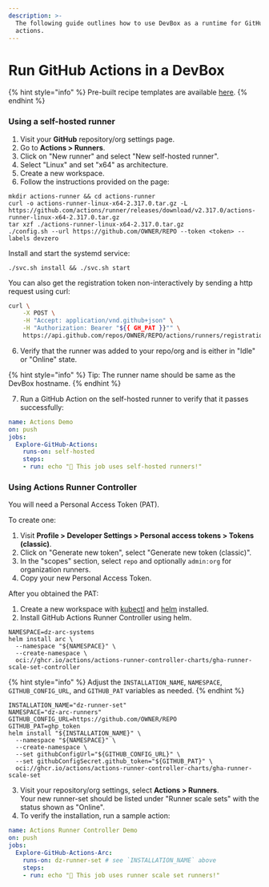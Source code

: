 ```yaml
---
description: >-
  The following guide outlines how to use DevBox as a runtime for GitHub
  actions.
---
```


# Run GitHub Actions in a DevBox

{% hint style="info" %}
Pre-built recipe templates are available [here](../references/starter-templates/ci-cd/github-actions.md).
{% endhint %}

### Using a self-hosted runner

1. Visit your **GitHub** repository/org settings page.
2. Go to **Actions > Runners**.
3. Click on "New runner" and select "New self-hosted runner".
4. Select "Linux" and set "x64" as architecture.
5. Create a new workspace.
6. Follow the instructions provided on the page:

```
mkdir actions-runner && cd actions-runner
curl -o actions-runner-linux-x64-2.317.0.tar.gz -L https://github.com/actions/runner/releases/download/v2.317.0/actions-runner-linux-x64-2.317.0.tar.gz
tar xzf ./actions-runner-linux-x64-2.317.0.tar.gz
./config.sh --url https://github.com/OWNER/REPO --token <token> --labels devzero
```

Install and start the systemd service:

```
./svc.sh install && ./svc.sh start
```

You can also get the registration token non-interactively by sending a http request using curl:

```sh
curl \
    -X POST \
    -H "Accept: application/vnd.github+json" \
    -H "Authorization: Bearer "${{ GH_PAT }}"" \
    https://api.github.com/repos/OWNER/REPO/actions/runners/registration-token
```

6. Verify that the runner was added to your repo/org and is either in "Idle" or "Online" state.

{% hint style="info" %}
Tip: The runner name should be same as the DevBox hostname.
{% endhint %}

7. Run a GitHub Action on the self-hosted runner to verify that it passes successfully:

```yaml
name: Actions Demo
on: push
jobs:
  Explore-GitHub-Actions:
    runs-on: self-hosted
    steps:
    - run: echo "🎉 This job uses self-hosted runners!"
```

### Using Actions Runner Controller

You will need a Personal Access Token (PAT).

To create one:

1. Visit **Profile > Developer Settings > Personal access tokens > Tokens (classic)**.
2. Click on "Generate new token", select "Generate new token (classic)".
3. In the "scopes" section, select `repo` and optionally `admin:org` for organization runners.
4. Copy your new Personal Access Token.

After you obtained the PAT:

1. Create a new workspace with [kubectl](../references/starter-templates/infra/kubectl.md) and [helm](../references/starter-templates/infra/helm.md) installed.
2. Install GitHub Actions Runner Controller using helm.

```
NAMESPACE=dz-arc-systems
helm install arc \
  --namespace "${NAMESPACE}" \
  --create-namespace \
  oci://ghcr.io/actions/actions-runner-controller-charts/gha-runner-scale-set-controller
```

{% hint style="info" %}
Adjust the `INSTALLATION_NAME`, `NAMESPACE`, `GITHUB_CONFIG_URL`, and `GITHUB_PAT` variables as needed.
{% endhint %}

```
INSTALLATION_NAME="dz-runner-set"
NAMESPACE="dz-arc-runners"
GITHUB_CONFIG_URL=https://github.com/OWNER/REPO
GITHUB_PAT=ghp_token
helm install "${INSTALLATION_NAME}" \
  --namespace "${NAMESPACE}" \
  --create-namespace \
  --set githubConfigUrl="${GITHUB_CONFIG_URL}" \
  --set githubConfigSecret.github_token="${GITHUB_PAT}" \
  oci://ghcr.io/actions/actions-runner-controller-charts/gha-runner-scale-set
```

3. &#x20;Visit your repository/org settings, select **Actions > Runners**.\
   Your new runner-set should be listed under "Runner scale sets" with the status shown as "Online".
4. To verify the installation, run a sample action:

```yaml
name: Actions Runner Controller Demo
on: push
jobs:
  Explore-GitHub-Actions-Arc:
    runs-on: dz-runner-set # see `INSTALLATION_NAME` above
    steps:
    - run: echo "🎉 This job uses runner scale set runners!"
```
